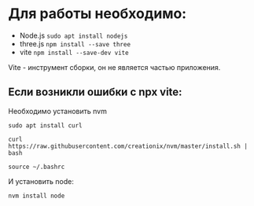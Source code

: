 # Для работы необходимо:

- Node.js ```sudo apt install nodejs```
- three.js ```npm install --save three```
- vite ```npm install --save-dev vite```

Vite - инструмент сборки, он не является частью приложения.

## Если возникли ошибки с npx vite:
Необходимо установить nvm

```sudo apt install curl```

```curl https://raw.githubusercontent.com/creationix/nvm/master/install.sh | bash```

```source ~/.bashrc```

И установить node:

```nvm install node```
